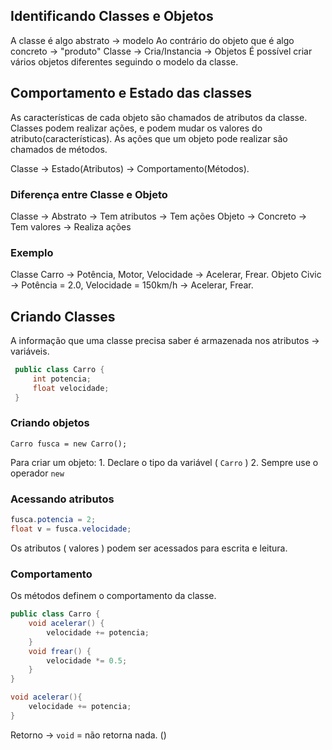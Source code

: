 ## Identificando Classes e Objetos

A classe é algo abstrato -> modelo
Ao contrário do objeto que é algo concreto -> "produto"
Classe -> Cria/Instancia -> Objetos
É possível criar vários objetos diferentes seguindo o modelo da classe.
## Comportamento e Estado das classes

As características de cada objeto são chamados de atributos da classe.
Classes podem realizar ações, e podem mudar os valores do atributo(características).
As ações que um objeto pode realizar são chamados de métodos.

Classe -> Estado(Atributos) -> Comportamento(Métodos).
### Diferença entre Classe e Objeto

Classe -> Abstrato -> Tem atributos -> Tem ações
Objeto -> Concreto -> Tem valores -> Realiza ações
### Exemplo
Classe Carro -> Potência, Motor, Velocidade -> Acelerar, Frear.
Objeto Civic -> Potência = 2.0, Velocidade = 150km/h -> Acelerar, Frear.


## Criando Classes 

A informação que uma classe precisa saber é armazenada nos atributos -> variáveis.

```java
 public class Carro {
	 int potencia;
	 float velocidade;
 }
```

### Criando objetos

`Carro fusca = new Carro();` 

Para criar um objeto:
	1. Declare o tipo da variável ( `Carro` )
	2. Sempre use o operador `new`

### Acessando atributos

```java
fusca.potencia = 2;
float v = fusca.velocidade;
```

Os atributos ( valores ) podem ser acessados para escrita e leitura.

### Comportamento

Os métodos definem o comportamento da classe. 

```java
public class Carro {
	void acelerar() {
		velocidade += potencia;
	}
	void frear() {
		velocidade *= 0.5;
	}
}
```

```java
void acelerar(){
	velocidade += potencia;
}
```

Retorno -> `void` = não retorna nada.
()